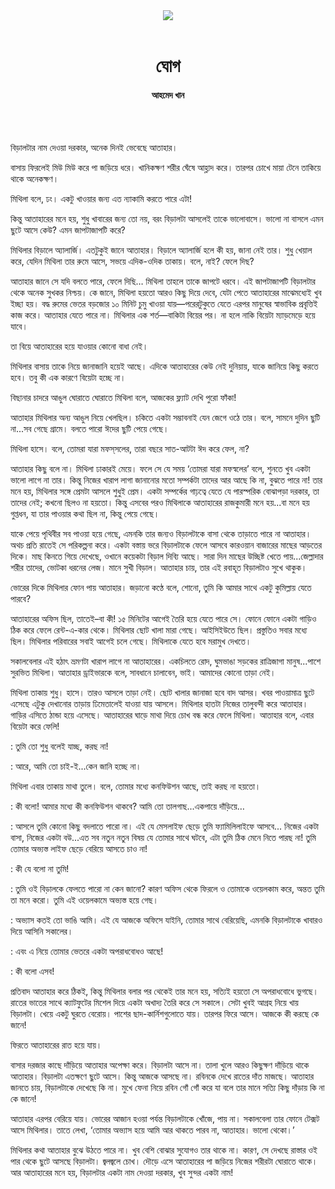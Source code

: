<div align=center>
<img src=https://images.prothomalo.com/prothomalo-bangla%2F2023-07%2F49ff4329-a805-4098-b850-04be509d5969%2FAhmed_Khan_ill_1.png?rect=0%2C0%2C1660%2C872&w=1200&ar=40%3A21&auto=format%2Ccompress&ogImage=true&mode=crop&overlay=&overlay_position=bottom&overlay_width_pct=1 />
<br><br>
<h1>ঘোগ</h1> 
<h4>আহমেদ খান</h4>
<br><br>
</div>

বিড়ালটার নাম দেওয়া দরকার, অনেক দিনই ভেবেছে আতাহার।

বাসায় ফিরলেই মিউ মিউ করে পা জড়িয়ে ধরে। খানিকক্ষণ শরীর ঘেঁষে আহ্লাদ করে। তারপর চোখে মায়া টেনে তাকিয়ে থাকে অনেকক্ষণ।

মিথিলা বলে, ঢং। একটু খাওয়ার জন্য এত ন্যাকামি করতে পারে এটা!

কিন্তু আতাহারের মনে হয়, শুধু খাবারের জন্য তো নয়, বরং বিড়ালটা আসলেই তাকে ভালোবাসে। ভালো না বাসলে এমন ছুটে আসে কেউ? এমন জাপটাজাপটি করে?

মিথিলার বিড়ালে অ্যালার্জি। এতটুকুই জানে আতাহার। বিড়ালে অ্যালার্জি হলে কী হয়, জানা নেই তার। শুধু খেয়াল করে, যেদিন মিথিলা তার রুমে আসে, সভয়ে এদিক-ওদিক তাকায়। বলে, নাই? ফেলে দিছ?

আতাহার জানে সে যদি বলতে পারে, ফেলে দিছি… মিথিলা তাহলে তাকে জাপটে ধরবে। এই জাপটাজাপটি বিড়ালটার থেকে অনেক সুখকর নিশ্চয়। কে জানে, মিথিলা হয়তো আরও কিছু দিয়ে দেবে, যেটা পেতে আতাহারের মাঝেমধ্যেই খুব ইচ্ছা হয়। বদ্ধ রুমের ভেতর বড়জোর ১০ মিনিট চুমু খাওয়া যায়—পরেরটুকুতে যেতে এরপর মানুষের স্বাভাবিক প্রবৃত্তিই কাজ করে। আতাহার যেতে পারে না। মিথিলার এক শর্ত—বাকিটা বিয়ের পর। না হলে নাকি বিয়েটা ম্যাড়মেড়ে হয়ে যাবে।

তা বিয়ে আতাহারের হয়ে যাওয়ার কোনো বাধা নেই।

মিথিলার বাসায় তাকে নিয়ে জানাজানি হয়েই আছে। এদিকে আতাহারের কেউ নেই দুনিয়ায়, যাকে জানিয়ে কিছু করতে হবে। তবু কী এক কারণে বিয়েটা হচ্ছে না।

বিছানার চাদরে আঙুল ঘোরাতে ঘোরাতে মিথিলা বলে, আজকের ফ্ল্যাট দেখি পুরো ফাঁকা!

আতাহার মিথিলার অন্য আঙুল নিয়ে খেলছিল। চকিতে একটা সম্ভাবনাই যেন জেগে ওঠে তার। বলে, সামনে দুদিন ছুটি না...সব গেছে গ্রামে। বলতে পারো ঈদের ছুটি পেয়ে গেছে।

মিথিলা হাসে। বলে, তোমরা যারা মফস্‌সলের, তারা বছরে সাত-আটটা ঈদ করে ফেল, না?

আতাহার কিছু বলে না। মিথিলা ঢাকারই মেয়ে। ফলে সে যে সময় ‘তোমরা যারা মফস্বলের’ বলে, শুনতে খুব একটা ভালো লাগে না তার। কিন্তু নিজের খারাপ লাগা জানানোর মতো সম্পর্কটা তাদের আর আছে কি না, বুঝতে পারে না! তার মনে হয়, মিথিলার সঙ্গে প্রেমটা আসলে শুধুই প্রেম। একটা সম্পর্কের গাঢ়ত্বে যেতে যে পারস্পরিক বোঝাপড়া দরকার, তা তাদের নেই; কখনো ছিলও না হয়তো। কিন্তু এসবের পরও মিথিলাকে আতাহারের রাজকুমারী মনে হয়...বা মনে হয় গুপ্তধন, যা তার পাওয়ার কথা ছিল না, কিন্তু পেয়ে গেছে।

যাকে পেয়ে পৃথিবীর সব পাওয়া হয়ে গেছে, এমনকি তার জন্যও বিড়ালটাকে বাসা থেকে তাড়াতে পারে না আতাহার। অথচ প্রতি রাতেই সে পরিকল্পনা করে। একটা বস্তায় ভরে বিড়ালটাকে ফেলে আসবে কারওয়ান বাজারের মাছের আড়তের দিকে। মাছ কিনতে গিয়ে দেখেছে, ওখানে কয়েকটা বিড়াল দিব্যি আছে। সারা দিন মাছের উচ্ছিষ্ট খেতে পায়...জেল্লাদার শরীর তাদের, ভোটকা ধরনের লেজ। মানে সুখী বিড়াল। আতাহার চায়, তার এই রবাহূত বিড়ালটাও সুখে থাকুক।

ভোরের দিকে মিথিলার ফোন পায় আতাহার। জড়ানো কণ্ঠে বলে, শোনো, তুমি কি আমার সাথে একটু কুমিল্লায় যেতে পারবে?

আতাহারের অফিস ছিল, তাতেই–বা কী! ১৫ মিনিটের আগেই তৈরি হয়ে যেতে পারে সে। ফোনে ফোনে একটা গাড়িও ঠিক করে ফেলে রেন্ট-এ-কার থেকে। মিথিলার ছোট খালা মারা গেছে। আইসিইউতে ছিল। প্রস্তুতিও সবার মধ্যে ছিল। মিথিলার পরিবারের সবাই আগেই চলে গেছে। মিথিলাকে যেতে হবে মরামুখ দেখতে।

সকালবেলার এই হঠাৎ ভ্রমণটা খারাপ লাগে না আতাহারের। একচিলতে রোদ, ঘুমভাঙা সড়কের রাত্রিজাগা মানুষ...পাশে সুরভিত মিথিলা। আতাহার ড্রাইভারকে বলে, সাবধানে চালাবেন, ভাই। আমাদের কোনো তাড়া নেই।

মিথিলা তাকায় শুধু। হাসে। তারও আসলে তাড়া নেই। ছোট খালার জানাজা হবে বাদ আসর। খবর পাওয়ামাত্র ছুটে এসেছে এটুকু দেখানোর তাড়ায় ঢিমেতালেই যাওয়া যায় আসলে। মিথিলার হাতটা নিজের তালুবন্দী করে আতাহার। গাড়ির এসিতে ঠান্ডা হয়ে এসেছে। আতাহারের ঘাড়ে মাথা দিয়ে চোখ বন্ধ করে ফেলে মিথিলা। আতাহার বলে, এবার বিয়েটা করে ফেলি!

: তুমি তো শুধু বলেই যাচ্ছ, করছ না!

: আরে, আমি তো চাই-ই...কেন জানি হচ্ছে না।

মিথিলা এবার তাকায় মাথা তুলে। বলে, তোমার মধ্যে কনফিউশন আছে, তাই করছ না হয়তো।

: কী বলো! আমার মধ্যে কী কনফিউশন থাকবে? আমি তো তালগাছ...একপায়ে দাঁড়িয়ে…

: আসলে তুমি কোনো কিছু বদলাতে পারো না। এই যে মেসলাইফ ছেড়ে তুমি ফ্যামিলিলাইফে আসবে... নিজের একটা বাসা, নিজের একটা বউ...এত সব নতুন নতুন বিষয় যে তোমার সাথে ঘটবে, এটা তুমি ঠিক মেনে নিতে পারছ না! তুমি তোমার অভ্যস্ত লাইফ ছেড়ে বেরিয়ে আসতে চাও না!

: কী যে বলো না তুমি!

: তুমি ওই বিড়ালকে ফেলতে পারো না কেন জানো? কারণ অফিস থেকে ফিরলে ও তোমাকে ওয়েলকাম করে, অন্তত তুমি তা মনে করো। তুমি এই ওয়েলকামে অভ্যস্ত হয়ে গেছ।

: অভ্যাস কতই তো ভাঙি আমি। এই যে আজকে অফিসে যাইনি, তোমার সাথে বেরিয়েছি, এমনকি বিড়ালটাকে খাবারও দিয়ে আসিনি সকালের।

: এবং এ নিয়ে তোমার ভেতরে একটা অপরাধবোধও আছে!

: কী বলো এসব!

প্রতিবাদ আতাহার করে ঠিকই, কিন্তু মিথিলার বলার পর থেকেই তার মনে হয়, সত্যিই হয়তো সে অপরাধবোধে ভুগছে। রাতের ভাতের সাথে ক্যাটফুটের মিশেল দিয়ে একটা অখাদ্য তৈরি করে সে সকালে। সেটা খুবই আগ্রহ নিয়ে খায় বিড়ালটা। খেয়ে একটু ঘুরতে বেরোয়। পাশের ছাদ-কার্নিশগুলোতে যায়। তারপর ফিরে আসে। আজকে কী করছে কে জানে!

ফিরতে আতাহারের রাত হয়ে যায়।

বাসার দরজার কাছে দাঁড়িয়ে আতাহার অপেক্ষা করে। বিড়ালটা আসে না। তালা খুলে আরও কিছুক্ষণ দাঁড়িয়ে থাকে আতাহার। বিড়ালটা এতক্ষণে ছুটে আসে। কিন্তু আজকে আসছে না। রবিনকে দেখে রাতের দাঁত মাজছে। আতাহার জানতে চায়, বিড়ালটাকে দেখেছে কি না। মুখে ফেনা নিয়ে রবিন গোঁ গোঁ করে যা বলে তার মানে সত্যি কিছু দাঁড়ায় কি না কে জানে!

আতাহার এরপর বেরিয়ে যায়। ভোরের আজান হওয়া পর্যন্ত বিড়ালটাকে খোঁজে, পায় না। সকালবেলা তার ফোনে টেক্সট আসে মিথিলার। তাতে লেখা, ‘তোমার অভ্যাস হয়ে আমি আর থাকতে পারব না, আতাহার। ভালো থেকো।’

মিথিলার কথা আতাহার বুঝে উঠতে পারে না। খুব বেশি বোঝার সুযোগও তার থাকে না। কারণ, সে দেখছে রাস্তার ওই পার থেকে ছুটে আসছে বিড়ালটা। জ্বলজ্বলে চোখ। দৌড়ে এসে আতাহারের পা জড়িয়ে নিজের শরীরটা ঘোরাতে থাকে। আর আতাহারের মনে হয়, বিড়ালটার একটা নাম দেওয়া দরকার, খুব সুন্দর একটা নাম!

